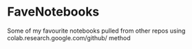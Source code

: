 # FaveNotebooks
Some of my favourite notebooks pulled from other repos using colab.research.google.com/github/ method
